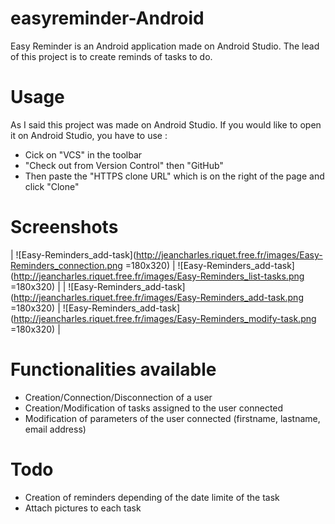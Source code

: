 # easyreminder-Android
Easy Reminder is an Android application made on Android Studio. 
The lead of this project is to create reminds of tasks to do.

# Usage
As I said this project was made on Android Studio. If you would like to open it on Android Studio, you have to use :
- Cick on "VCS" in the toolbar
- "Check out from Version Control" then "GitHub"
- Then paste the "HTTPS clone URL" which is on the right of the page and click "Clone"

# Screenshots
| ![Easy-Reminders_add-task](http://jeancharles.riquet.free.fr/images/Easy-Reminders_connection.png =180x320) | ![Easy-Reminders_add-task](http://jeancharles.riquet.free.fr/images/Easy-Reminders_list-tasks.png =180x320) | 
| ![Easy-Reminders_add-task](http://jeancharles.riquet.free.fr/images/Easy-Reminders_add-task.png =180x320) | ![Easy-Reminders_add-task](http://jeancharles.riquet.free.fr/images/Easy-Reminders_modify-task.png =180x320) | 

# Functionalities available
- Creation/Connection/Disconnection of a user
- Creation/Modification of tasks assigned to the user connected
- Modification of parameters of the user connected (firstname, lastname, email address)

# Todo
- Creation of reminders depending of the date limite of the task
- Attach pictures to each task
